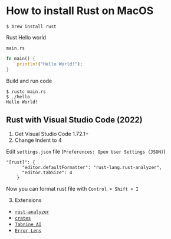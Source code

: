 # How to install Rust on MacOS

```
$ brew install rust
```

Rust Hello world 

`main.rs` 

```rs
fn main() {
    println!("Hello World!");
}
```

Build and run code 

```
$ rustc main.rs
$ ./hello
Hello World!
```

## Rust with Visual Studio Code (2022)

1. Get Visual Studio Code 1.72.1+
2. Change Indent to 4

Edit `settings.json` file (`Preferences: Open User Settings (JSON)`)

```
"[rust]": {
      "editor.defaultFormatter": "rust-lang.rust-analyzer",
      "editor.tabSize": 4
    }
```

Now you can format rust file with `Control + Shift + I`

3. Extensions

* [`rust-analyzer`](https://marketplace.visualstudio.com/items?itemName=rust-lang.rust-analyzer)
* [`crates`](https://marketplace.visualstudio.com/items?itemName=serayuzgur.crates)
* [`Tabnine AI`](https://marketplace.visualstudio.com/items?itemName=TabNine.tabnine-vscode)
* [`Error Lens`](https://marketplace.visualstudio.com/items?itemName=usernamehw.errorlens)